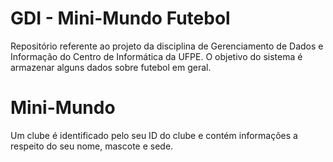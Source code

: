 # GDI - Mini-Mundo Futebol
Repositório referente ao projeto da disciplina de Gerenciamento de Dados e Informação do Centro de Informática da UFPE. O objetivo do sistema é armazenar alguns dados sobre futebol em geral.
# Mini-Mundo
Um clube é identificado pelo seu ID do clube e contém informações a respeito do seu nome, mascote e sede.
